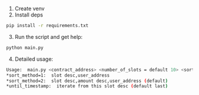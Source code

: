 1.  Create venv
2.  Install deps
```bash 
pip install -r requirements.txt
```
3. Run the script and get help:
```bash
python main.py
```
4. Detailed usage:
```bash
Usage:  main.py <contract_address> <number_of_slots = default 10> <sort_method> <until_timestamp = default now>
*sort_method=1:  slot desc,user_address
*sort_method=2:  slot desc,amount desc,user_address (default)
*until_timestamp:  iterate from this slot desc (default last)

```